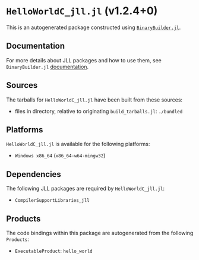 # `HelloWorldC_jll.jl` (v1.2.4+0)

This is an autogenerated package constructed using [`BinaryBuilder.jl`](https://github.com/JuliaPackaging/BinaryBuilder.jl).

## Documentation

For more details about JLL packages and how to use them, see `BinaryBuilder.jl` [documentation](https://docs.binarybuilder.org/stable/jll/).

## Sources

The tarballs for `HelloWorldC_jll.jl` have been built from these sources:

* files in directory, relative to originating `build_tarballs.jl`: `./bundled`

## Platforms

`HelloWorldC_jll.jl` is available for the following platforms:

* `Windows x86_64` (`x86_64-w64-mingw32`)

## Dependencies

The following JLL packages are required by `HelloWorldC_jll.jl`:

* `CompilerSupportLibraries_jll`

## Products

The code bindings within this package are autogenerated from the following `Products`:

* `ExecutableProduct`: `hello_world`
